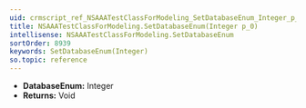 ```yaml
---
uid: crmscript_ref_NSAAATestClassForModeling_SetDatabaseEnum_Integer_p_0
title: NSAAATestClassForModeling.SetDatabaseEnum(Integer p_0)
intellisense: NSAAATestClassForModeling.SetDatabaseEnum
sortOrder: 8939
keywords: SetDatabaseEnum(Integer)
so.topic: reference
---
```



* **DatabaseEnum:** Integer
* **Returns:** Void


